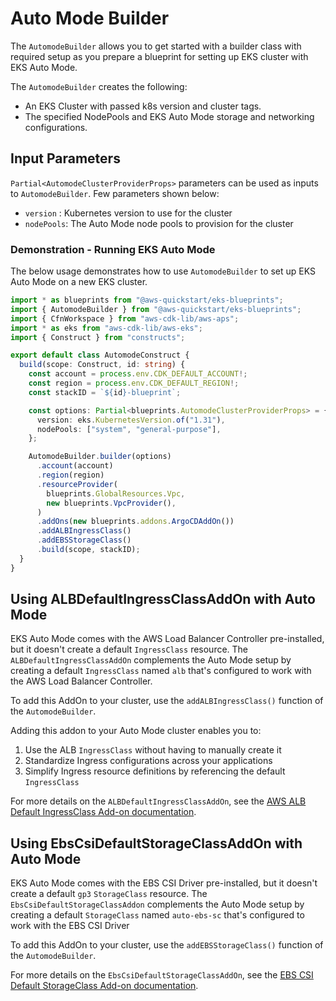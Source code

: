 # Auto Mode Builder

The `AutomodeBuilder` allows you to get started with a builder class with required setup as you prepare a blueprint for setting up EKS cluster with EKS Auto Mode.

The `AutomodeBuilder` creates the following:

- An EKS Cluster with passed k8s version and cluster tags.
- The specified NodePools and EKS Auto Mode storage and networking configurations.

## Input Parameters

`Partial<AutomodeClusterProviderProps>` parameters can be used as inputs to `AutomodeBuilder`. Few parameters shown below:

- `version` : Kubernetes version to use for the cluster
- `nodePools`: The Auto Mode node pools to provision for the cluster

### Demonstration - Running EKS Auto Mode

The below usage demonstrates how to use `AutomodeBuilder` to set up EKS Auto Mode on a new EKS cluster.

```typescript
import * as blueprints from "@aws-quickstart/eks-blueprints";
import { AutomodeBuilder } from "@aws-quickstart/eks-blueprints";
import { CfnWorkspace } from "aws-cdk-lib/aws-aps";
import * as eks from "aws-cdk-lib/aws-eks";
import { Construct } from "constructs";

export default class AutomodeConstruct {
  build(scope: Construct, id: string) {
    const account = process.env.CDK_DEFAULT_ACCOUNT!;
    const region = process.env.CDK_DEFAULT_REGION!;
    const stackID = `${id}-blueprint`;

    const options: Partial<blueprints.AutomodeClusterProviderProps> = {
      version: eks.KubernetesVersion.of("1.31"),
      nodePools: ["system", "general-purpose"],
    };

    AutomodeBuilder.builder(options)
      .account(account)
      .region(region)
      .resourceProvider(
        blueprints.GlobalResources.Vpc,
        new blueprints.VpcProvider(),
      )
      .addOns(new blueprints.addons.ArgoCDAddOn())
      .addALBIngressClass()
      .addEBSStorageClass()
      .build(scope, stackID);
  }
}
```

## Using ALBDefaultIngressClassAddOn with Auto Mode

EKS Auto Mode comes with the AWS Load Balancer Controller pre-installed, but it doesn't create a default `IngressClass` resource. The `ALBDefaultIngressClassAddOn` complements the Auto Mode setup by creating a default `IngressClass` named `alb` that's configured to work with the AWS Load Balancer Controller.

To add this AddOn to your cluster, use the `addALBIngressClass()` function of the `AutomodeBuilder`.

Adding this addon to your Auto Mode cluster enables you to:

1. Use the ALB `IngressClass` without having to manually create it
2. Standardize Ingress configurations across your applications
3. Simplify Ingress resource definitions by referencing the default `IngressClass`

For more details on the `ALBDefaultIngressClassAddOn`, see the [AWS ALB Default IngressClass Add-on documentation](../addons/aws-alb-default-ingress-class.md).

## Using EbsCsiDefaultStorageClassAddOn with Auto Mode

EKS Auto Mode comes with the EBS CSI Driver pre-installed, but it doesn't create a default `gp3` `StorageClass` resource. The `EbsCsiDefaultStorageClassAddon` complements the Auto Mode setup by creating a default `StorageClass` named `auto-ebs-sc` that's configured to work with the EBS CSI Driver

To add this AddOn to your cluster, use the `addEBSStorageClass()` function of the `AutomodeBuilder`.

For more details on the `EbsCsiDefaultStorageClassAddOn`, see the [EBS CSI Default StorageClass Add-on documentation](../addons/ebs-csi-default-storage-class.md).
